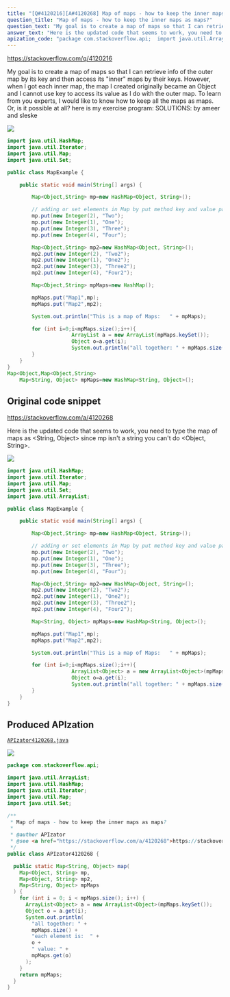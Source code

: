 ```yaml
---
title: "[Q#4120216][A#4120268] Map of maps - how to keep the inner maps as maps?"
question_title: "Map of maps - how to keep the inner maps as maps?"
question_text: "My goal is to create a map of maps so that I can retrieve info of the outer map by its key and then access its \"inner\" maps by their keys. However, when I got each inner map, the map I created originally became an Object and I cannot use key to access its value as I do with the outer map. To learn from you experts, I would like to know how to keep all the maps as maps.  Or, is it possible at all? here is my exercise program: SOLUTIONS: by ameer and sleske"
answer_text: "Here is the updated code that seems to work, you need to type the map of maps as <String, Object> since mp isn't a string you can't do <Object, String>."
apization_code: "package com.stackoverflow.api;  import java.util.ArrayList; import java.util.HashMap; import java.util.Iterator; import java.util.Map; import java.util.Set;  /**  * Map of maps - how to keep the inner maps as maps?  *  * @author APIzator  * @see <a href=\"https://stackoverflow.com/a/4120268\">https://stackoverflow.com/a/4120268</a>  */ public class APIzator4120268 {    public static Map<String, Object> map(     Map<Object, String> mp,     Map<Object, String> mp2,     Map<String, Object> mpMaps   ) {     for (int i = 0; i < mpMaps.size(); i++) {       ArrayList<Object> a = new ArrayList<Object>(mpMaps.keySet());       Object o = a.get(i);       System.out.println(         \"all together: \" +         mpMaps.size() +         \"each element is:  \" +         o +         \" value: \" +         mpMaps.get(o)       );     }     return mpMaps;   } }"
---
```


https://stackoverflow.com/q/4120216

My goal is to create a map of maps so that I can retrieve info of the outer map by its key and then access its &quot;inner&quot; maps by their keys.
However, when I got each inner map, the map I created originally became an Object and I cannot use key to access its value as I do with the outer map.
To learn from you experts, I would like to know how to keep all the maps as maps.  Or, is it possible at all?
here is my exercise program:
SOLUTIONS:
by ameer and sleske


<div class="code-logo"><img src="/stackoverflow.png" /></div>

```java
import java.util.HashMap;
import java.util.Iterator;
import java.util.Map;
import java.util.Set;

public class MapExample {

    public static void main(String[] args) {

        Map<Object,String> mp=new HashMap<Object, String>();

        // adding or set elements in Map by put method key and value pair
        mp.put(new Integer(2), "Two");
        mp.put(new Integer(1), "One");
        mp.put(new Integer(3), "Three");
        mp.put(new Integer(4), "Four");

        Map<Object,String> mp2=new HashMap<Object, String>();
        mp2.put(new Integer(2), "Two2");
        mp2.put(new Integer(1), "One2");
        mp2.put(new Integer(3), "Three2");
        mp2.put(new Integer(4), "Four2");

        Map<Object,String> mpMaps=new HashMap();

        mpMaps.put("Map1",mp);
        mpMaps.put("Map2",mp2);

        System.out.println("This is a map of Maps:   " + mpMaps); 

        for (int i=0;i<mpMaps.size();i++){
                     ArrayList a = new ArrayList(mpMaps.keySet());
                     Object o=a.get(i);
                     System.out.println("all together: " + mpMaps.size() + "each element is:  " + o + " value: " + mpMaps.get(o));
        }             
    }
}
Map<Object,Map<Object,String>
    Map<String, Object> mpMaps=new HashMap<String, Object>();
```


## Original code snippet

https://stackoverflow.com/a/4120268

Here is the updated code that seems to work, you need to type the map of maps as &lt;String, Object&gt; since mp isn&#x27;t a string you can&#x27;t do &lt;Object, String&gt;.

<div class="code-logo"><img src="/stackoverflow.png" /></div>

```java
import java.util.HashMap;
import java.util.Iterator;
import java.util.Map;
import java.util.Set;
import java.util.ArrayList;

public class MapExample {

    public static void main(String[] args) {

        Map<Object,String> mp=new HashMap<Object, String>();

        // adding or set elements in Map by put method key and value pair
        mp.put(new Integer(2), "Two");
        mp.put(new Integer(1), "One");
        mp.put(new Integer(3), "Three");
        mp.put(new Integer(4), "Four");

        Map<Object,String> mp2=new HashMap<Object, String>();
        mp2.put(new Integer(2), "Two2");
        mp2.put(new Integer(1), "One2");
        mp2.put(new Integer(3), "Three2");
        mp2.put(new Integer(4), "Four2");

        Map<String, Object> mpMaps=new HashMap<String, Object>();

        mpMaps.put("Map1",mp);
        mpMaps.put("Map2",mp2);

        System.out.println("This is a map of Maps:   " + mpMaps); 

        for (int i=0;i<mpMaps.size();i++){
                     ArrayList<Object> a = new ArrayList<Object>(mpMaps.keySet());
                     Object o=a.get(i);
                     System.out.println("all together: " + mpMaps.size() + "each element is:  " + o + " value: " + mpMaps.get(o));
        }             
    }
}
```

## Produced APIzation

[`APIzator4120268.java`](https://github.com/blind-papers/apization-temp-data/raw/main/search/APIzator4120268.java)

<div class="code-logo"><img src="/apizator.png" /></div>

```java
package com.stackoverflow.api;

import java.util.ArrayList;
import java.util.HashMap;
import java.util.Iterator;
import java.util.Map;
import java.util.Set;

/**
 * Map of maps - how to keep the inner maps as maps?
 *
 * @author APIzator
 * @see <a href="https://stackoverflow.com/a/4120268">https://stackoverflow.com/a/4120268</a>
 */
public class APIzator4120268 {

  public static Map<String, Object> map(
    Map<Object, String> mp,
    Map<Object, String> mp2,
    Map<String, Object> mpMaps
  ) {
    for (int i = 0; i < mpMaps.size(); i++) {
      ArrayList<Object> a = new ArrayList<Object>(mpMaps.keySet());
      Object o = a.get(i);
      System.out.println(
        "all together: " +
        mpMaps.size() +
        "each element is:  " +
        o +
        " value: " +
        mpMaps.get(o)
      );
    }
    return mpMaps;
  }
}

```